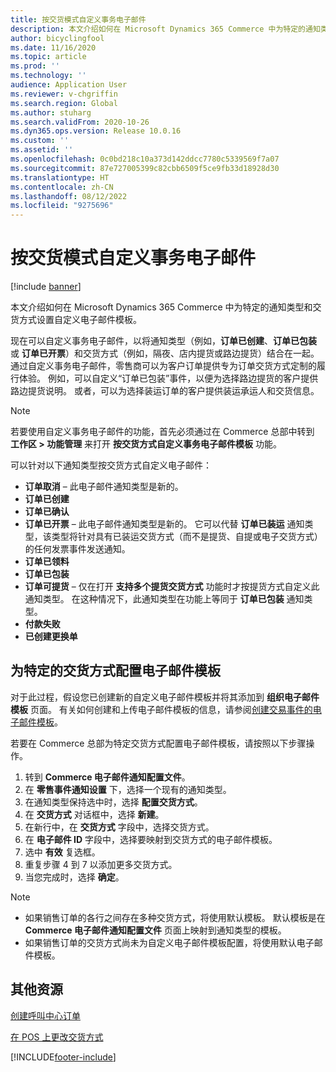 ```yaml
---
title: 按交货模式自定义事务电子邮件
description: 本文介绍如何在 Microsoft Dynamics 365 Commerce 中为特定的通知类型和交货方式设置自定义电子邮件模板。
author: bicyclingfool
ms.date: 11/16/2020
ms.topic: article
ms.prod: ''
ms.technology: ''
audience: Application User
ms.reviewer: v-chgriffin
ms.search.region: Global
ms.author: stuharg
ms.search.validFrom: 2020-10-26
ms.dyn365.ops.version: Release 10.0.16
ms.custom: ''
ms.assetid: ''
ms.openlocfilehash: 0c0bd218c10a373d142ddcc7780c5339569f7a07
ms.sourcegitcommit: 87e727005399c82cbb6509f5ce9fb33d18928d30
ms.translationtype: HT
ms.contentlocale: zh-CN
ms.lasthandoff: 08/12/2022
ms.locfileid: "9275696"
---
```

# <a name="customize-transactional-emails-by-mode-of-delivery"></a>按交货模式自定义事务电子邮件

[!include [banner](includes/banner.md)]

本文介绍如何在 Microsoft Dynamics 365 Commerce 中为特定的通知类型和交货方式设置自定义电子邮件模板。

现在可以自定义事务电子邮件，以将通知类型（例如，**订单已创建**、**订单已包装** 或 **订单已开票**）和交货方式（例如，隔夜、店内提货或路边提货）结合在一起。 通过自定义事务电子邮件，零售商可以为客户订单提供专为订单交货方式定制的履行体验。 例如，可以自定义“订单已包装”事件，以便为选择路边提货的客户提供路边提货说明。 或者，可以为选择装运订单的客户提供装运承运人和交货信息。

> [!NOTE]
> 若要使用自定义事务电子邮件的功能，首先必须通过在 Commerce 总部中转到 **工作区 \> 功能管理** 来打开 **按交货方式自定义事务电子邮件模板** 功能。

可以针对以下通知类型按交货方式自定义电子邮件：

- **订单取消** – 此电子邮件通知类型是新的。
- **订单已创建**
- **订单已确认**
- **订单已开票** – 此电子邮件通知类型是新的。 它可以代替 **订单已装运** 通知类型，该类型将针对具有已装运交货方式（而不是提货、自提或电子交货方式）的任何发票事件发送通知。
- **订单已领料**
- **订单已包装**
- **订单可提货** – 仅在打开 **支持多个提货交货方式** 功能时才按提货方式自定义此通知类型。 在这种情况下，此通知类型在功能上等同于 **订单已包装** 通知类型。
- **付款失败**
- **已创建更换单**

## <a name="configure-email-templates-for-specific-modes-of-delivery"></a>为特定的交货方式配置电子邮件模板

对于此过程，假设您已创建新的自定义电子邮件模板并将其添加到 **组织电子邮件模板** 页面。 有关如何创建和上传电子邮件模板的信息，请参阅[创建交易事件的电子邮件模板](email-templates-transactions.md)。

若要在 Commerce 总部为特定交货方式配置电子邮件模板，请按照以下步骤操作。

1. 转到 **Commerce 电子邮件通知配置文件**。
1. 在 **零售事件通知设置** 下，选择一个现有的通知类型。
1. 在通知类型保持选中时，选择 **配置交货方式**。
1. 在 **交货方式** 对话框中，选择 **新建**。
1. 在新行中，在 **交货方式** 字段中，选择交货方式。
1. 在 **电子邮件 ID** 字段中，选择要映射到交货方式的电子邮件模板。
1. 选中 **有效** 复选框。
1. 重复步骤 4 到 7 以添加更多交货方式。
1. 当您完成时，选择 **确定**。

> [!NOTE]
> - 如果销售订单的各行之间存在多种交货方式，将使用默认模板。 默认模板是在 **Commerce 电子邮件通知配置文件** 页面上映射到通知类型的模板。
> - 如果销售订单的交货方式尚未为自定义电子邮件模板配置，将使用默认电子邮件模板。

## <a name="additional-resources"></a>其他资源

[创建呼叫中心订单](tasks/create-call-center-orders.md)

[在 POS 上更改交货方式](pos-change-delivery-mode.md)


[!INCLUDE[footer-include](../includes/footer-banner.md)]
